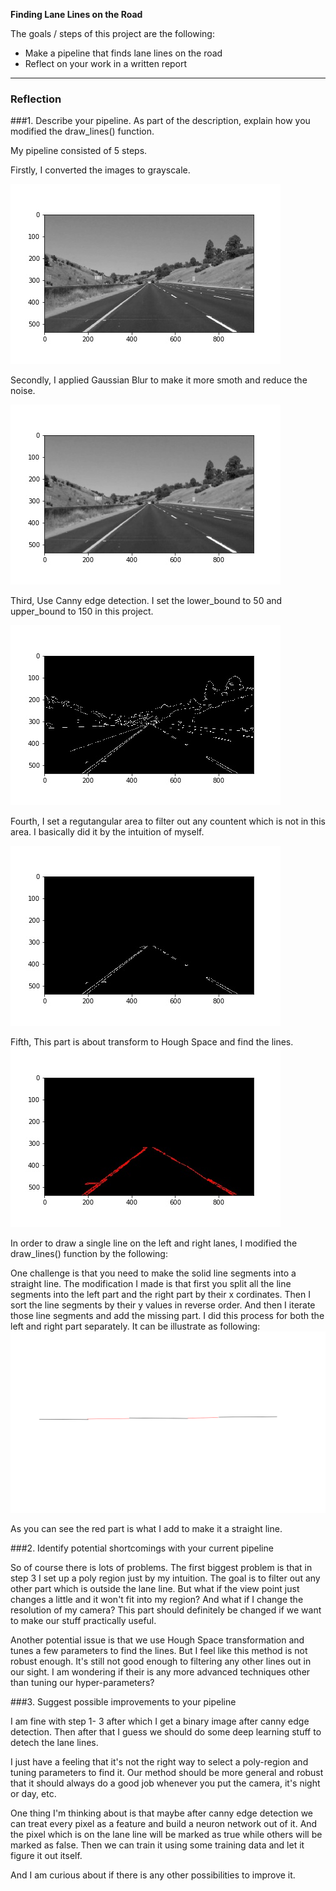 **Finding Lane Lines on the Road**

The goals / steps of this project are the following:
* Make a pipeline that finds lane lines on the road
* Reflect on your work in a written report


[//]: # (Image References)

[image1]: ./examples/1.jpg "1"
[image2]: ./examples/2.jpg "2"
[image3]: ./examples/3.jpg "3"
[image4]: ./examples/4.jpg "4"
[image5]: ./examples/5.jpg "5"
[image6]: ./examples/6.png "6"

---

### Reflection

###1. Describe your pipeline. As part of the description, explain how you modified the draw_lines() function.

My pipeline consisted of 5 steps.

Firstly, I converted the images to grayscale.

![alt text][image1]

Secondly, I applied Gaussian Blur to make it more smoth and reduce the noise.

![alt text][image2]

Third, Use Canny edge detection. I set the lower_bound to 50 and upper_bound to 150 in this project.

![alt text][image3]

Fourth, I set a regutangular area to filter out any countent which is not in this area. I basically did it by the intuition of myself.

![alt text][image4]

Fifth, This part is about transform to Hough Space and find the lines. 
![alt text][image5]

In order to draw a single line on the left and right lanes, I modified the draw_lines() function by the following:

One challenge is that you need to make the solid line segments into a straight line. The modification I made is that first you split all the line segments into the left part and the right part by their x cordinates. Then I sort the line segments by their y values in reverse order. And then I iterate those line segments and add the missing part. I did this process for both the left and right part separately. It can be illustrate as following:
![alt text][image6]

As you can see the red part is what I add to make it a straight line.

###2. Identify potential shortcomings with your current pipeline


So of course there is lots of problems. The first biggest problem is that in step 3 I set up a poly region just by my intuition.
The goal is to filter out any other part which is outside the lane line. But what if the view point just changes a little and it won't fit into my region? And what if I change the resolution of my camera? This part should definitely be changed if we want to make our stuff practically useful.

Another potential issue is that we use Hough Space transformation and tunes a few parameters to find the lines. But I feel like this method is not robust enough. It's still not good enough to filtering any other lines out in our sight. I am wondering if their is any more advanced techniques other than tuning our hyper-parameters?


###3. Suggest possible improvements to your pipeline

I am fine with step 1- 3 after which I get a binary image after canny edge detection. Then after that I guess we should do some deep learning stuff to detech the lane lines.

I just have a feeling that it's not the right way to select a poly-region and tuning parameters to find it. Our method should be more general and robust that it should always do a good job whenever you put the camera, it's night or day, etc.

One thing I'm thinking about is that maybe after canny edge detection we can treat every pixel as a feature and build a neuron network out of it. And the pixel which is on the lane line will be marked as true while others will be marked as false. Then we can train it using some training data and let it figure it out itself.

And I am curious about if there is any other possibilities to improve it.

